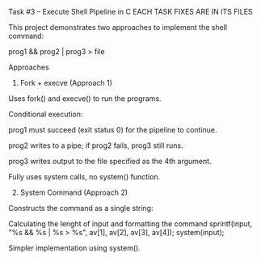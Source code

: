 Task #3 – Execute Shell Pipeline in C
EACH TASK FIXES ARE IN ITS FILES

This project demonstrates two approaches to implement the shell command:

prog1 && prog2 | prog3 > file

Approaches
1. Fork + execve (Approach 1)

Uses fork() and execve() to run the programs.

Conditional execution:

prog1 must succeed (exit status 0) for the pipeline to continue.

prog2 writes to a pipe; if prog2 fails, prog3 still runs.

prog3 writes output to the file specified as the 4th argument.

Fully uses system calls, no system() function.

2. System Command (Approach 2)

Constructs the command as a single string:

Calculating the lenght of input and formatting the command
sprintf(input, "%s && %s | %s > %s", av[1], av[2], av[3], av[4]);
system(input);


Simpler implementation using system().
